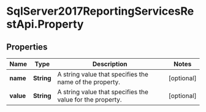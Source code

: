 # SqlServer2017ReportingServicesRestApi.Property

## Properties
Name | Type | Description | Notes
------------ | ------------- | ------------- | -------------
**name** | **String** | A string value that specifies the name of the property. | [optional] 
**value** | **String** | A string value that specifies the value for the property. | [optional] 


